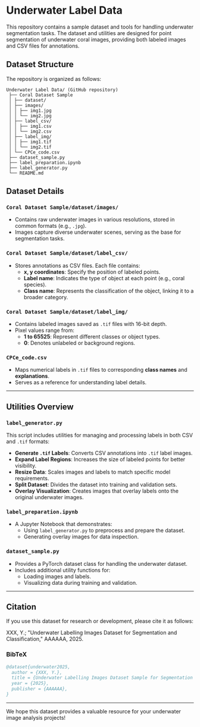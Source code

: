 # Underwater Label Data

This repository contains a sample dataset and tools for handling underwater segmentation tasks. The dataset and utilities are designed for point segmentation of underwater coral images, providing both labeled images and CSV files for annotations.

## Dataset Structure

The repository is organized as follows:

```plaintext
Underwater Label Data/ (GitHub repository)
 ├── Coral Dataset Sample
 │ ├── dataset/ 
 │ ├── images/ 
 │ │ ├── img1.jpg 
 │ │ └── img2.jpg
 │ ├── label_csv/ 
 │ │ ├── img1.csv
 │ │ └── img2.csv
 │ ├── label_img/ 
 │ │ ├── img1.tif
 │ │ └── img2.tif
 │ └── CPCe_code.csv 
 ├── dataset_sample.py 
 ├── label_preparation.ipynb 
 ├── label_generator.py 
 └── README.md 
```
## Dataset Details

### `Coral Dataset Sample/dataset/images/`
- Contains raw underwater images in various resolutions, stored in common formats (e.g., `.jpg`).
- Images capture diverse underwater scenes, serving as the base for segmentation tasks.

### `Coral Dataset Sample/dataset/label_csv/`
- Stores annotations as CSV files. Each file contains:
  - **x, y coordinates**: Specify the position of labeled points.
  - **Label name**: Indicates the type of object at each point (e.g., coral species).
  - **Class name**: Represents the classification of the object, linking it to a broader category.

### `Coral Dataset Sample/dataset/label_img/`
- Contains labeled images saved as `.tif` files with 16-bit depth.
- Pixel values range from:
  - **1 to 65525**: Represent different classes or object types.
  - **0**: Denotes unlabeled or background regions.

### `CPCe_code.csv`
- Maps numerical labels in `.tif` files to corresponding **class names** and **explanations**.
- Serves as a reference for understanding label details.

---

## Utilities Overview

### `label_generator.py`
This script includes utilities for managing and processing labels in both CSV and `.tif` formats:
- **Generate `.tif` Labels**: Converts CSV annotations into `.tif` label images.
- **Expand Label Regions**: Increases the size of labeled points for better visibility.
- **Resize Data**: Scales images and labels to match specific model requirements.
- **Split Dataset**: Divides the dataset into training and validation sets.
- **Overlay Visualization**: Creates images that overlay labels onto the original underwater images.

### `label_preparation.ipynb`
- A Jupyter Notebook that demonstrates:
  - Using `label_generator.py` to preprocess and prepare the dataset.
  - Generating overlay images for data inspection.

### `dataset_sample.py`
- Provides a PyTorch dataset class for handling the underwater dataset.
- Includes additional utility functions for:
  - Loading images and labels.
  - Visualizing data during training and validation.

---

## Citation
If you use this dataset for research or development, please cite it as follows:

XXX, Y.; "Underwater Labelling Images Dataset for Segmentation and Classification," AAAAAA, 2025.

### BibTeX
```bibtex
@dataset{underwater2025,
  author = {XXX, Y.},
  title = {Underwater Labelling Images Dataset Sample for Segmentation and Classification},
  year = {2025},
  publisher = {AAAAAA},
}
```

---

We hope this dataset provides a valuable resource for your underwater image analysis projects!


